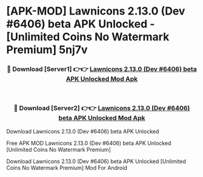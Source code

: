 # [APK-MOD] Lawnicons 2.13.0 (Dev #6406) beta APK Unlocked - [Unlimited Coins No Watermark Premium] 5nj7v



<div align="center">
<h3>🔴 Download [Server1] 👉👉 <a href="https://momento.my/?title=Lawnicons_2.13.0_(Dev_#6406)_beta_APK_Unlocked">Lawnicons 2.13.0 (Dev #6406) beta APK Unlocked Mod Apk</a></h3><br>

<h3>🔴 Download [Server2] 👉👉 <a href="https://momento.my/?title=Lawnicons_2.13.0_(Dev_#6406)_beta_APK_Unlocked">Lawnicons 2.13.0 (Dev #6406) beta APK Unlocked Mod Apk</a></h3>
</div>



Download Lawnicons 2.13.0 (Dev #6406) beta APK Unlocked 

Free APK MOD Lawnicons 2.13.0 (Dev #6406) beta APK Unlocked [Unlimited Coins No Watermark Premium]

Download Lawnicons 2.13.0 (Dev #6406) beta APK Unlocked [Unlimited Coins No Watermark Premium] Mod For Android
